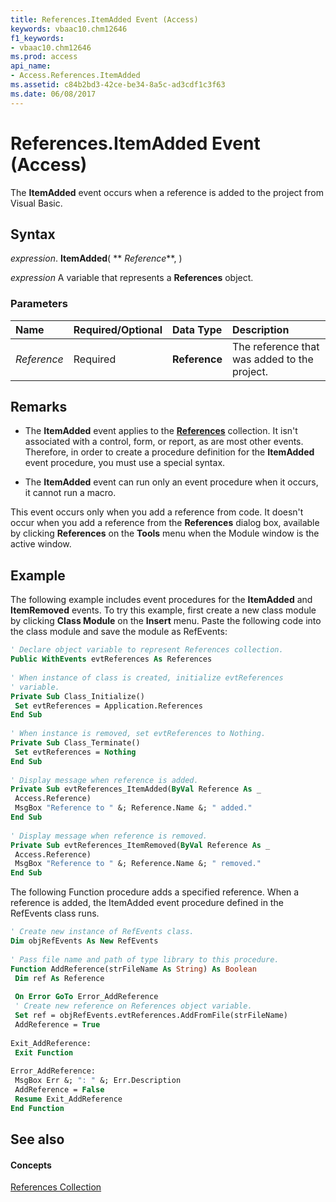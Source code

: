 ```yaml
---
title: References.ItemAdded Event (Access)
keywords: vbaac10.chm12646
f1_keywords:
- vbaac10.chm12646
ms.prod: access
api_name:
- Access.References.ItemAdded
ms.assetid: c84b2bd3-42ce-be34-8a5c-ad3cdf1c3f63
ms.date: 06/08/2017
---
```



# References.ItemAdded Event (Access)

The **ItemAdded** event occurs when a reference is added to the project from Visual Basic.


## Syntax

 _expression_. **ItemAdded**( ** _Reference_**, )

 _expression_ A variable that represents a **References** object.


### Parameters



|**Name**|**Required/Optional**|**Data Type**|**Description**|
|:-----|:-----|:-----|:-----|
| _Reference_|Required|**Reference**|The reference that was added to the project.|

## Remarks


- The **ItemAdded** event applies to the **[References](references-object-access.md)** collection. It isn't associated with a control, form, or report, as are most other events. Therefore, in order to create a procedure definition for the **ItemAdded** event procedure, you must use a special syntax.
    
- The **ItemAdded** event can run only an event procedure when it occurs, it cannot run a macro.
    
This event occurs only when you add a reference from code. It doesn't occur when you add a reference from the **References** dialog box, available by clicking **References** on the **Tools** menu when the Module window is the active window.


## Example

The following example includes event procedures for the **ItemAdded** and **ItemRemoved** events. To try this example, first create a new class module by clicking **Class Module** on the **Insert** menu. Paste the following code into the class module and save the module as RefEvents:


```vb
' Declare object variable to represent References collection. 
Public WithEvents evtReferences As References 
 
' When instance of class is created, initialize evtReferences 
' variable. 
Private Sub Class_Initialize() 
 Set evtReferences = Application.References 
End Sub 
 
' When instance is removed, set evtReferences to Nothing. 
Private Sub Class_Terminate() 
 Set evtReferences = Nothing 
End Sub 
 
' Display message when reference is added. 
Private Sub evtReferences_ItemAdded(ByVal Reference As _ 
 Access.Reference) 
 MsgBox "Reference to " &; Reference.Name &; " added." 
End Sub 
 
' Display message when reference is removed. 
Private Sub evtReferences_ItemRemoved(ByVal Reference As _ 
 Access.Reference) 
 MsgBox "Reference to " &; Reference.Name &; " removed." 
End Sub
```

The following Function procedure adds a specified reference. When a reference is added, the ItemAdded event procedure defined in the RefEvents class runs.




```vb
' Create new instance of RefEvents class. 
Dim objRefEvents As New RefEvents 
 
' Pass file name and path of type library to this procedure. 
Function AddReference(strFileName As String) As Boolean 
 Dim ref As Reference 
 
 On Error GoTo Error_AddReference 
 ' Create new reference on References object variable. 
 Set ref = objRefEvents.evtReferences.AddFromFile(strFileName) 
 AddReference = True 
 
Exit_AddReference: 
 Exit Function 
 
Error_AddReference: 
 MsgBox Err &; ": " &; Err.Description 
 AddReference = False 
 Resume Exit_AddReference 
End Function
```


## See also


#### Concepts


[References Collection](references-object-access.md)

